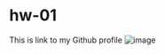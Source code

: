 # hw-01
This is link to my Github profile 
![image](https://user-images.githubusercontent.com/83372457/227228952-137fbe20-ff1f-40a7-b1f4-3af31872e017.png)
